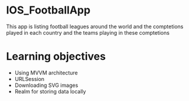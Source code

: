 # IOS_FootballApp
This app is listing football leagues around the world and the comptetions played in each country and the teams playing in these comptetions 

# Learning objectives
* Using MVVM architecture
* URLSession
* Downloading SVG images
* Realm for storing data locally
